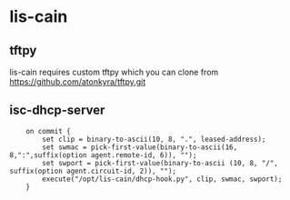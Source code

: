 # lis-cain

## tftpy
lis-cain requires custom tftpy which you can clone from https://github.com/atonkyra/tftpy.git

## isc-dhcp-server
```
    on commit {
        set clip = binary-to-ascii(10, 8, ".", leased-address);
        set swmac = pick-first-value(binary-to-ascii(16, 8,":",suffix(option agent.remote-id, 6)), "");
        set swport = pick-first-value(binary-to-ascii (10, 8, "/", suffix(option agent.circuit-id, 2)), "");
        execute("/opt/lis-cain/dhcp-hook.py", clip, swmac, swport);
    }
```
